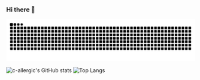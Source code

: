 ### Hi there 👋

<picture>
  <source media="(prefers-color-scheme: dark)" srcset="https://raw.githubusercontent.com/c-allergic/c-allergic/output/github-snake-dark.svg">
  <source media="(prefers-color-scheme: light)" srcset="https://raw.githubusercontent.com/c-allergic/c-allergic/output/github-snake.svg">
  <img alt="github contribution grid snake animation" src="https://raw.githubusercontent.com/c-allergic/c-allergic/output/github-snake.svg">
</picture>

![c-allergic's GitHub stats](https://github-readme-stats-one-bice.vercel.app/api?username=c-allergic&theme=dracula&show_icons=true&include_all_commits=true&role=OWNER,ORGANIZATION_MEMBER)
![Top Langs](https://github-readme-stats-one-bice.vercel.app/api/top-langs/?username=c-allergic&show_icons=true&include_all_commits=true&langs_count=8&layout=compact&theme=dracula&role=OWNER,ORGANIZATION_MEMBER)
